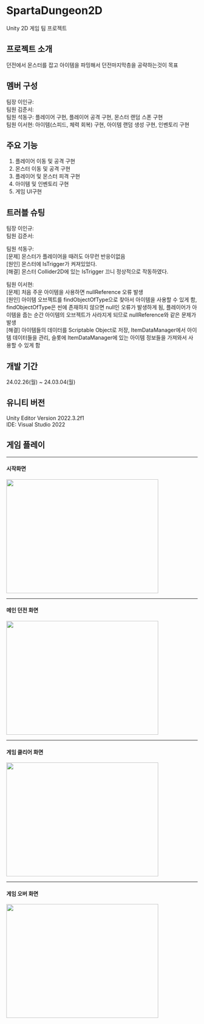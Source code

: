 # SpartaDungeon2D
Unity 2D 게임 팀 프로젝트

## 프로젝트 소개
던전에서 몬스터를 잡고 아이템을 파밍해서 던전마지막층을 공략하는것이 목표

## 멤버 구성
팀장 이인규:    
팀원 김준서:    
팀원 석동구: 플레이어 구현, 플레이어 공격 구현, 몬스터 랜덤 스폰 구현   
팀원 이서현: 아이템(스피드, 체력 회복) 구현, 아이템 랜덤 생성 구현, 인벤토리 구현

## 주요 기능
1. 플레이어 이동 및 공격 구현
2. 몬스터 이동 및 공격 구현
3. 플레이어 및 몬스터 피격 구현
4. 아이템 및 인벤토리 구현
5. 게임 UI구현

## 트러블 슈팅
팀장 이인규:   
팀원 김준서:   

팀원 석동구:   
[문제] 몬스터가 플레이어을 때려도 아무런 반응이없음   
[원인] 몬스터에 IsTrigger가 켜져있었다.   
[해결] 몬스터 Collider2D에 있는  IsTrigger 끄니 정상적으로 작동하였다.  

팀원 이서현:   
[문제] 처음 주운 아이템을 사용하면  nullReference 오류 발생   
[원인] 아이템 오브젝트를 findObjectOfType으로 찾아서 아이템을 사용할 수 있게 함, findObjectOfType은 씬에 존재하지 않으면 null인 오류가 발생하게 됨, 플레이어가 아이템을 줍는 순간 아이템의 오브젝트가 사라지게 되므로 nullReference와 같은 문제가 발생   
[해결] 아이템들의 데이터를 Scriptable Object로 저장, ItemDataManager에서 아이템 데이터들을 관리, 슬롯에 ItemDataManager에 있는 아이템 정보들을 가져와서 사용할 수 있게 함   

## 개발 기간
24.02.26(월) ~ 24.03.04(월)

## 유니티 버전
Unity Editor Version 2022.3.2f1   
IDE: Visual Studio 2022

## 게임 플레이
---
#### 시작화면
<img src = "https://github.com/Rivene/SpartaDungeon2D/assets/129824716/b75fcac7-3919-44d6-8092-513d29c3847a" width="400" height="300"/>

---
#### 메인 던전 화면
<img src = "https://github.com/Rivene/SpartaDungeon2D/assets/129824716/a9227ccb-22ad-41a1-81dc-00eabf1674ce" width="400" height="300"/>

---
#### 게임 클리어 화면
<img src = "https://github.com/Rivene/SpartaDungeon2D/assets/129824716/9b86408f-d6ba-4018-b551-d462251bb670" width="400" height="300"/>

---
#### 게임 오버 화면
<img src = "https://github.com/Rivene/SpartaDungeon2D/assets/129824716/57ff1015-13ca-4598-9bff-5779aad5c20a" width="400" height="300"/>
